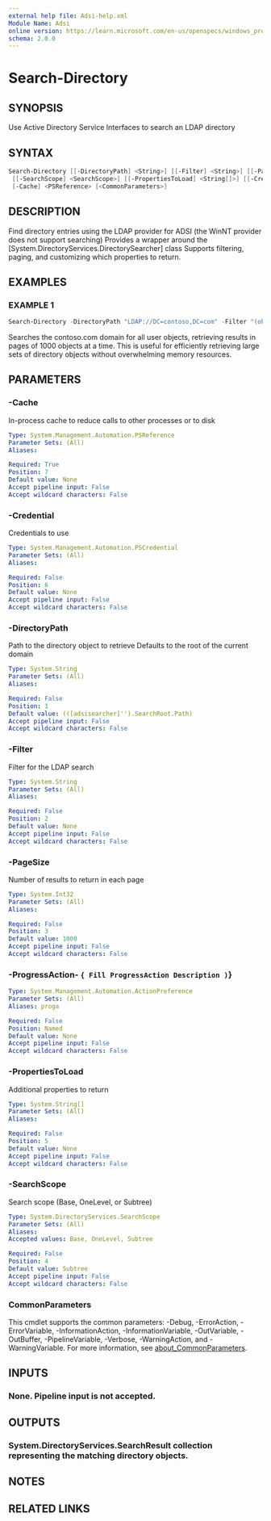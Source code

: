 ```yaml
---
external help file: Adsi-help.xml
Module Name: Adsi
online version: https://learn.microsoft.com/en-us/openspecs/windows_protocols/ms-dtyp/11e1608c-6169-4fbc-9c33-373fc9b224f4#Appendix_A_34
schema: 2.0.0
---
```


# Search-Directory

## SYNOPSIS
Use Active Directory Service Interfaces to search an LDAP directory

## SYNTAX

```powershell
Search-Directory [[-DirectoryPath] <String>] [[-Filter] <String>] [[-PageSize] <Int32>]
 [[-SearchScope] <SearchScope>] [[-PropertiesToLoad] <String[]>] [[-Credential] <PSCredential>]
 [-Cache] <PSReference> [<CommonParameters>]
```

## DESCRIPTION
Find directory entries using the LDAP provider for ADSI (the WinNT provider does not support searching)
Provides a wrapper around the \[System.DirectoryServices.DirectorySearcher\] class
Supports filtering, paging, and customizing which properties to return.

## EXAMPLES

### EXAMPLE 1
```powershell
Search-Directory -DirectoryPath "LDAP://DC=contoso,DC=com" -Filter "(objectClass=user)" -PageSize 1000 -Cache $Cache
```

Searches the contoso.com domain for all user objects, retrieving results in pages of 1000 objects at a time.
This is useful for efficiently retrieving large sets of directory objects without overwhelming memory resources.

## PARAMETERS

### -Cache
In-process cache to reduce calls to other processes or to disk

```yaml
Type: System.Management.Automation.PSReference
Parameter Sets: (All)
Aliases:

Required: True
Position: 7
Default value: None
Accept pipeline input: False
Accept wildcard characters: False
```

### -Credential
Credentials to use

```yaml
Type: System.Management.Automation.PSCredential
Parameter Sets: (All)
Aliases:

Required: False
Position: 6
Default value: None
Accept pipeline input: False
Accept wildcard characters: False
```

### -DirectoryPath
Path to the directory object to retrieve
Defaults to the root of the current domain

```yaml
Type: System.String
Parameter Sets: (All)
Aliases:

Required: False
Position: 1
Default value: (([adsisearcher]'').SearchRoot.Path)
Accept pipeline input: False
Accept wildcard characters: False
```

### -Filter
Filter for the LDAP search

```yaml
Type: System.String
Parameter Sets: (All)
Aliases:

Required: False
Position: 2
Default value: None
Accept pipeline input: False
Accept wildcard characters: False
```

### -PageSize
Number of results to return in each page

```yaml
Type: System.Int32
Parameter Sets: (All)
Aliases:

Required: False
Position: 3
Default value: 1000
Accept pipeline input: False
Accept wildcard characters: False
```

### -ProgressAction- `{ Fill ProgressAction Description )`}

```yaml
Type: System.Management.Automation.ActionPreference
Parameter Sets: (All)
Aliases: proga

Required: False
Position: Named
Default value: None
Accept pipeline input: False
Accept wildcard characters: False
```

### -PropertiesToLoad
Additional properties to return

```yaml
Type: System.String[]
Parameter Sets: (All)
Aliases:

Required: False
Position: 5
Default value: None
Accept pipeline input: False
Accept wildcard characters: False
```

### -SearchScope
Search scope (Base, OneLevel, or Subtree)

```yaml
Type: System.DirectoryServices.SearchScope
Parameter Sets: (All)
Aliases:
Accepted values: Base, OneLevel, Subtree

Required: False
Position: 4
Default value: Subtree
Accept pipeline input: False
Accept wildcard characters: False
```

### CommonParameters
This cmdlet supports the common parameters: -Debug, -ErrorAction, -ErrorVariable, -InformationAction, -InformationVariable, -OutVariable, -OutBuffer, -PipelineVariable, -Verbose, -WarningAction, and -WarningVariable. For more information, see [about_CommonParameters](http://go.microsoft.com/fwlink/?LinkID=113216).

## INPUTS

### None. Pipeline input is not accepted.
## OUTPUTS

### System.DirectoryServices.SearchResult collection representing the matching directory objects.
## NOTES

## RELATED LINKS

